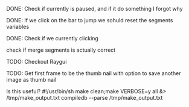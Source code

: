 
DONE: Check if currently is paused, and if it do something I forgot why

DONE: If we click on the bar to jump we sohuld reset the segments variables

DONE: Check if we currently clicking

check if merge segments is actually correct

TODO: Checkout Raygui

TODO: Get first frame to be the thumb nail with option to save another image as thumb nail


Is this useful?
#!/usr/bin/sh
make clean;make VERBOSE=y all &> /tmp/make_output.txt
compiledb --parse /tmp/make_output.txt
